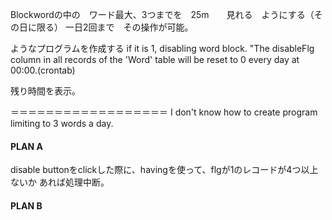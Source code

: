 Blockwordの中の　ワード最大、3つまでを　25m　　見れる　ようにする（その日に限る）
一日2回まで　その操作が可能。

ようなプログラムを作成する
if it is 1, disabling word block.
"The disableFlg column in all records of the 'Word' table will be reset to 0 every day at 00:00.(crontab)

残り時間を表示。

＝＝＝＝＝＝＝＝＝＝＝＝＝＝＝＝＝＝
I don't know how to create program limiting to 3 words a day.

#### PLAN A

disable buttonをclickした際に、havingを使って、flgが1のレコードが4つ以上ないか
あれば処理中断。

#### PLAN B




